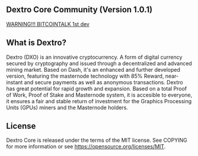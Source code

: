 <h2><strong>Dextro Core Community (Version 1.0.1)</strong></h2>

<a href="https://bitcointalk.org/index.php?topic=3366303.0">WARNING!!! BITCOINTALK 1st dev</a>

<h2><strong>What is Dextro?</strong></h2>

Dextro (DXO) is an innovative cryptocurrency. A form of digital currency secured by cryptography and issued through a decentralized and advanced mining market. Based on Dash, it's an enhanced and further developed version, featuring the masternode technology with 85% Reward, near-instant and secure payments as well as anonymous transactions. Dextro has great potential for rapid growth and expansion. Based on a total Proof of Work, Proof of Stake and Masternode system, it is accesible to everyone, it ensures a fair and stable return of investment for the Graphics Processing Units (GPUs) miners and the Masternode holders.

<h2><strong>License</strong></h2>

Dextro Core is released under the terms of the MIT license. See COPYING for more information or see https://opensource.org/licenses/MIT.
